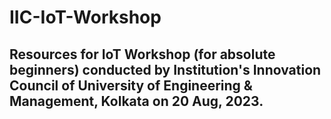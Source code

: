 # IIC-IoT-Workshop
## Resources for IoT Workshop (for absolute beginners) conducted by Institution's Innovation Council of University of Engineering & Management, Kolkata on 20 Aug, 2023.
